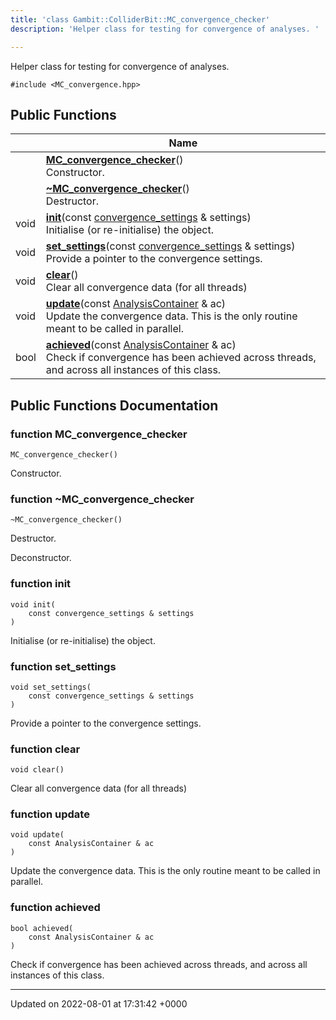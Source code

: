 ```yaml
---
title: 'class Gambit::ColliderBit::MC_convergence_checker'
description: 'Helper class for testing for convergence of analyses. '

---
```









Helper class for testing for convergence of analyses. 


`#include <MC_convergence.hpp>`

## Public Functions

|                | Name           |
| -------------- | -------------- |
| | **[MC_convergence_checker](/documentation/code/darkbit_developmentclasses/classgambit_1_1colliderbit_1_1mc__convergence__checker/#function-mc-convergence-checker)**()<br>Constructor.  |
| | **[~MC_convergence_checker](/documentation/code/darkbit_developmentclasses/classgambit_1_1colliderbit_1_1mc__convergence__checker/#function-~mc-convergence-checker)**()<br>Destructor.  |
| void | **[init](/documentation/code/darkbit_developmentclasses/classgambit_1_1colliderbit_1_1mc__convergence__checker/#function-init)**(const [convergence_settings](/documentation/code/darkbit_developmentclasses/structgambit_1_1colliderbit_1_1convergence__settings/) & settings)<br>Initialise (or re-initialise) the object.  |
| void | **[set_settings](/documentation/code/darkbit_developmentclasses/classgambit_1_1colliderbit_1_1mc__convergence__checker/#function-set-settings)**(const [convergence_settings](/documentation/code/darkbit_developmentclasses/structgambit_1_1colliderbit_1_1convergence__settings/) & settings)<br>Provide a pointer to the convergence settings.  |
| void | **[clear](/documentation/code/darkbit_developmentclasses/classgambit_1_1colliderbit_1_1mc__convergence__checker/#function-clear)**()<br>Clear all convergence data (for all threads)  |
| void | **[update](/documentation/code/darkbit_developmentclasses/classgambit_1_1colliderbit_1_1mc__convergence__checker/#function-update)**(const [AnalysisContainer](/documentation/code/darkbit_developmentclasses/classgambit_1_1colliderbit_1_1analysiscontainer/) & ac)<br>Update the convergence data. This is the only routine meant to be called in parallel.  |
| bool | **[achieved](/documentation/code/darkbit_developmentclasses/classgambit_1_1colliderbit_1_1mc__convergence__checker/#function-achieved)**(const [AnalysisContainer](/documentation/code/darkbit_developmentclasses/classgambit_1_1colliderbit_1_1analysiscontainer/) & ac)<br>Check if convergence has been achieved across threads, and across all instances of this class.  |

## Public Functions Documentation

### function MC_convergence_checker

```
MC_convergence_checker()
```

Constructor. 

### function ~MC_convergence_checker

```
~MC_convergence_checker()
```

Destructor. 

Deconstructor. 


### function init

```
void init(
    const convergence_settings & settings
)
```

Initialise (or re-initialise) the object. 

### function set_settings

```
void set_settings(
    const convergence_settings & settings
)
```

Provide a pointer to the convergence settings. 

### function clear

```
void clear()
```

Clear all convergence data (for all threads) 

### function update

```
void update(
    const AnalysisContainer & ac
)
```

Update the convergence data. This is the only routine meant to be called in parallel. 

### function achieved

```
bool achieved(
    const AnalysisContainer & ac
)
```

Check if convergence has been achieved across threads, and across all instances of this class. 

-------------------------------

Updated on 2022-08-01 at 17:31:42 +0000